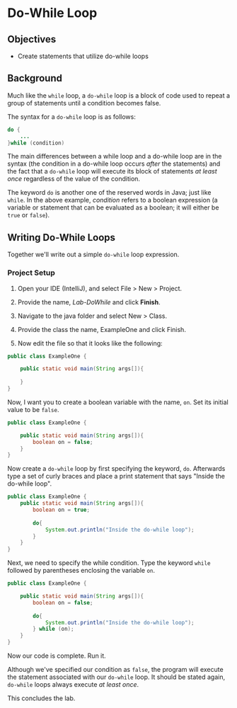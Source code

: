 # Do-While Loop

## Objectives

* Create statements that utilize do-while loops

## Background

Much like the `while` loop, a `do-while` loop is a block of code used to repeat a group of statements until a condition becomes false.

The syntax for a `do-while` loop is as follows:

```java
do {
    ...
}while (condition)
```

The main differences between a while loop and a do-while loop are in the syntax (the condition in a do-while loop occurs _after_ the statements) and the fact that a `do-while` loop will execute its block of statements _at least once_ regardless of the value of the condition. 

The keyword `do` is another one of the reserved words in Java; just like `while`. In the above example, _condition_ refers to a boolean expression (a variable or statement that can be evaluated as a boolean; it will either be `true` or `false`).

## Writing Do-While Loops

Together we'll write out a simple `do-while` loop expression. 

### Project Setup

1. Open your IDE (IntelliJ), and select File > New > Project.
2. Provide the name, _Lab-DoWhile_ and click **Finish**.
   
3. Navigate to the java folder and select New > Class.
4. Provide the class the name, ExampleOne and click Finish. 
5. Now edit the file so that it looks like the following:

```java
public class ExampleOne {

	public static void main(String args[]){
    
	}
}
```

Now, I want you to create a boolean variable with the name, `on`. Set its initial value to be `false`.

```java
public class ExampleOne {

    public static void main(String args[]){
    	boolean on = false;
    }
}
```

Now create a `do-while` loop by first specifying the keyword, `do`. Afterwards type a set of curly braces and place a print statement that says "Inside the do-while loop".

```java
public class ExampleOne {
	public static void main(String args[]){
		boolean on = true;
        
        do{
        	System.out.println("Inside the do-while loop");
        }
    }
}
```

Next, we need to specify the while condition. Type the keyword `while` followed by parentheses enclosing the variable `on`.

```java
public class ExampleOne {

    public static void main(String args[]){
    	boolean on = false;
    	
    	do{
    		System.out.println("Inside the do-while loop");
    	} while (on);
	}
}
```

Now our code is complete. Run it.


Although we've specified our condition as `false`, the program will execute the statement associated with our `do-while` loop. It should be stated again, `do-while` loops always execute _at least once_.

This concludes the lab. 